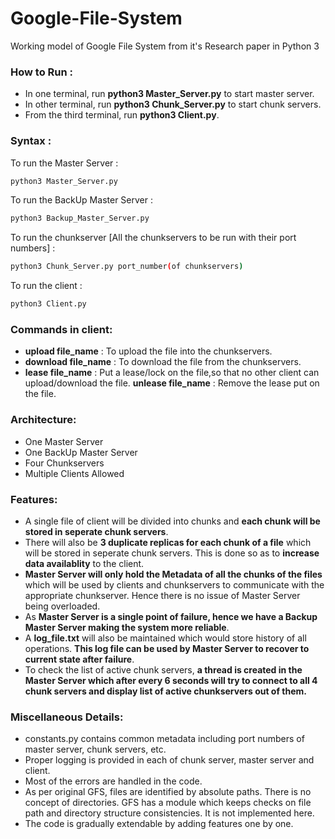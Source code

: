 # Google-File-System
Working model of Google File System from it's Research paper in Python 3

### How to Run :
- In one terminal, run **python3 Master_Server.py** to start master server.
- In other terminal, run **python3 Chunk_Server.py** to start chunk servers.
- From the third terminal, run **python3 Client.py**.

### Syntax :
To run the Master Server : 
```sh
python3 Master_Server.py
```
To run the BackUp Master Server : 
```sh
python3 Backup_Master_Server.py
```
To run the chunkserver [All the chunkservers to be run with their port numbers] : 
```sh
python3 Chunk_Server.py port_number(of chunkservers)
```
To run the client :
```sh
python3 Client.py
```

### Commands in client:
- **upload file_name** : To upload the file into the chunkservers.
- **download file_name** : To download the file from the chunkservers.
- **lease file_name** : Put a lease/lock on the file,so that no other client can upload/download the file.
**unlease file_name** : Remove the lease put on the file.

### Architecture:
- One Master Server
- One BackUp Master Server
- Four Chunkservers
- Multiple Clients Allowed

### Features:
- A single file of client will be divided into chunks and **each chunk will be stored in seperate chunk servers**.
- There will also be **3 duplicate replicas for each chunk of a file** which will be stored in seperate chunk servers. This is done so as to **increase data availablity** to the client.
- **Master Server will only hold the Metadata of all the chunks of the files** which will be used by clients and chunkservers to communicate with the appropriate chunkserver. Hence there is no issue of Master Server being overloaded.
- As **Master Server is a single point of failure, hence we have a Backup Master Server making the system more reliable**.
- A **log_file.txt** will also be maintained which would store history of all operations. **This log file can be used by Master Server to recover to current state after failure**.
- To check the list of active chunk servers, **a thread is created in the Master Server which after every 6 seconds will try to connect to all 4 chunk servers and display list of active chunkservers out of them.**

### Miscellaneous Details:
- constants.py contains common metadata including port numbers of master server, chunk servers, etc.
- Proper logging is provided in each of chunk server, master server and client.
- Most of the errors are handled in the code.
- As per original GFS, files are identified by absolute paths. There is no concept of directories. GFS has a module which keeps checks on file path and directory structure consistencies. It is not implemented here.
- The code is gradually extendable by adding features one by one.

